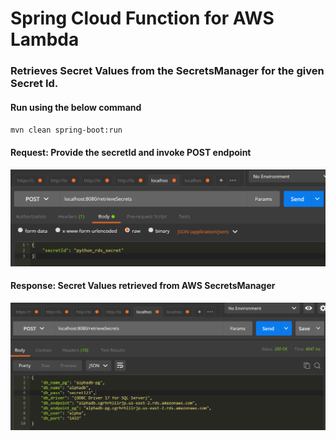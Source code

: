 # Spring Cloud Function for AWS Lambda
### Retrieves Secret Values from the SecretsManager for the given Secret Id.


#### Run using the below command

`
    mvn clean spring-boot:run
`

#### Request: Provide the secretId and invoke POST endpoint

![](assets/POSTMAN_1.PNG)

#### Response: Secret Values retrieved from AWS SecretsManager

![](assets/POSTMAN_2.PNG)
